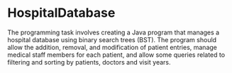 # HospitalDatabase

The programming task involves creating a Java program that manages a hospital database using binary search trees (BST). 
The program should allow the addition, removal, and modification of patient entries, manage medical staff members for each patient, and allow some queries related to filtering and sorting by patients, doctors and visit years.
